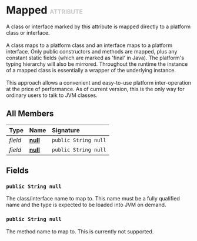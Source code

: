 # Mapped <font color="#C8C8C8" size="3">ATTRIBUTE</font>

A class or interface marked by this attribute is mapped directly to a platform class or interface.<br><br>A class maps to a platform class and an interface maps to a platform interface. Only public constructors and methods are mapped, plus any constant static fields (which are marked as 'final' in Java). The platform's typing hierarchy will also be mirrored. Throughout the runtime the instance of a mapped class is essentially a wrapper of the underlying instance.<br><br>This approach allows a convenient and easy-to-use platform inter-operation at the price of performance. As of current version, this is the only way for ordinary users to talk to JVM classes.

## All Members
|**Type**|**Name**|**Signature**
|:-------|:-------|:------------
|*field*|<a href="#f-null"><b>null</b></a>|`public String null`
|*field*|<a href="#f-null"><b>null</b></a>|`public String null`

## Fields
<a name="f-null"></a>
### <code>public String null</code>
The class/interface name to map to. This name must be a fully qualified name and the type is expected to be loaded into JVM on demand.<a name="f-null"></a>
### <code>public String null</code>
The method name to map to. This is currently not supported.
